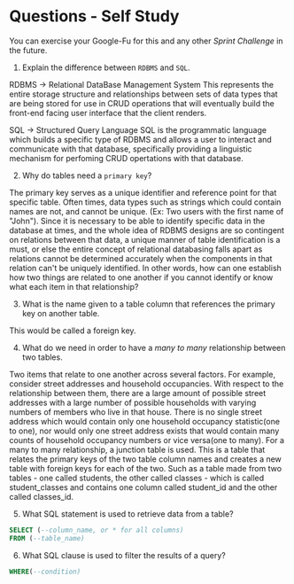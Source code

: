 # Questions - Self Study

You can exercise your Google-Fu for this and any other _Sprint Challenge_ in the future.

1.  Explain the difference between `RDBMS` and `SQL`.

RDBMS -> Relational DataBase Management System
This represents the entire storage structure and relationships between sets of data types that are being stored for use in CRUD operations that will eventually build the front-end facing user interface that the client renders.

SQL -> Structured Query Language
SQL is the programmatic language which builds a specific type of RDBMS and allows a user to interact and communicate with that database, specifically providing a linguistic mechanism for perfoming CRUD opertations with that database.

2.  Why do tables need a `primary key`?

The primary key serves as a unique identifier and reference point for that specific table.  Often times, data types such as strings which could contain names are not, and cannot be unique.  (Ex: Two users with the first name of "John").  Since it is necessary to be able to identify specific data in the database at times, and the whole idea of RDBMS designs are so contingent on relations between that data, a unique manner of table identification is a must, or else the entire concept of relational databasing falls apart as relations cannot be determined accurately when the components in that relation can't be uniquely identified. In other words, how can one establish how two things are related to one another if you cannot identify or know what each item in that relationship?

3.  What is the name given to a table column that references the primary key on another table.

This would be called a foreign key.


4.  What do we need in order to have a _many to many_ relationship between two tables.

Two items that relate to one another across several factors.  For example, consider street addresses and household occupancies.  With respect to the relationship between them, there are a large amount of possible street addresses with a large number of possible households with varying numbers of members who live in that house.  There is no single street address which would contain only one household occupancy statistic(one to one), nor would only one street address exists that would contain many counts of household occupancy numbers or vice versa(one to many).  For a many to many relationship, a junction table is used.  This is a table that relates the primary keys of the two table column names and creates a new table with foreign keys for each of the two.  Such as a table made from two tables - one called students, the other called classes - which is called student_classes and contains one column called student_id and the other called classes_id.

5.  What SQL statement is used to retrieve data from a table?

```sql
SELECT (--column_name, or * for all columns)
FROM (--table_name) 
```

6.  What SQL clause is used to filter the results of a query?

```sql
WHERE(--condition)
```